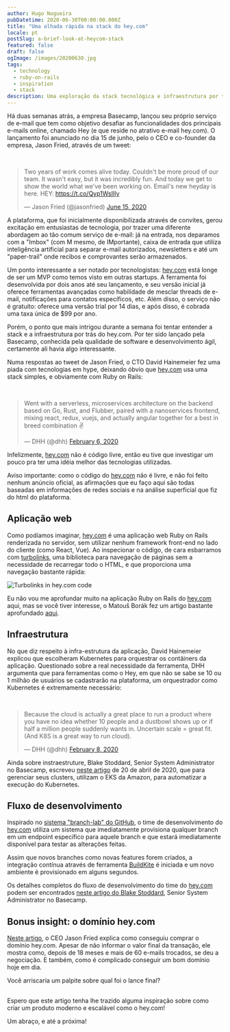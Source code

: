 ```yaml
---
author: Hugo Nogueira
pubDatetime: 2020-06-30T00:00:00.000Z
title: "Uma olhada rápida na stack do hey.com"
locale: pt
postSlug: a-brief-look-at-heycom-stack
featured: false
draft: false
ogImage: /images/20200630.jpg
tags:
  - technology
  - ruby-on-rails
  - inspiration
  - stack
description: Uma exploração da stack tecnológica e infraestrutura por trás do serviço de email Hey da Basecamp, incluindo Ruby on Rails, Kubernetes e seu fluxo de desenvolvimento.
---
```


Há duas semanas atrás, a empresa Basecamp, lançou seu próprio serviço de e-mail que tem como objetivo desafiar as funcionalidades dos principais e-mails online, chamado Hey (e que reside no atrativo e-mail hey.com). O lançamento foi anunciado no dia 15 de junho, pelo o CEO e co-founder da empresa, Jason Fried, através de um tweet:

<br/>
<blockquote class="twitter-tweet"><p lang="en" dir="ltr">Two years of work comes alive today. Couldn't be more proud of our team. It wasn't easy, but it was incredibly fun. And today we get to show the world what we've been working on. Email's new heyday is here. HEY: <a href="https://t.co/Qyp1WsIIly">https://t.co/Qyp1WsIIly</a></p>&mdash; Jason Fried (@jasonfried) <a href="https://twitter.com/jasonfried/status/1272533092939505664?ref_src=twsrc%5Etfw">June 15, 2020</a></blockquote>

A plataforma, que foi inicialmente disponibilizada através de convites, gerou excitação em entusiastas de tecnologia, por trazer uma diferente abordagem ao tão comum serviço de e-mail: já na entrada, nos deparamos com a "Imbox" (com M mesmo, de IMportante), caixa de entrada que utiliza inteligência artificial para separar e-mail autorizados, newsletters e até um "paper-trail" onde recibos e comprovantes serão armazenados.

Um ponto interessante a ser notado por tecnologistas: [hey.com](http://hey.com) está longe de ser um MVP como temos visto em outras startups. A ferramenta foi desenvolvida por dois anos até seu lançamento, e seu versão inicial já oferece ferramentas avançadas como habilidade de mesclar threads de e-mail, notificações para contatos específicos, etc. Além disso, o serviço não é gratuito: oferece uma versão trial por 14 dias, e após disso, é cobrada uma taxa única de $99 por ano.

Porém, o ponto que mais intrigou durante a semana foi tentar entender a stack e a infraestrutura por trás do hey.com. Por ter sido lançado pela Basecamp, conhecida pela qualidade de software e desenvolvimento ágil, certamente ali havia algo interessante.

Numa respostas ao tweet de Jason Fried, o CTO David Hainemeier fez uma piada com tecnologias em hype, deixando óbvio que [hey.com](http://hey.com) usa uma stack simples, e obviamente com Ruby on Rails:

<br/>
<blockquote class="twitter-tweet"><p lang="en" dir="ltr">Went with a serverless, microservices architecture on the backend based on Go, Rust, and Flubber, paired with a nanoservices frontend, mixing react, redux, vuejs, and actually angular together for a best in breed combination ✌️</p>&mdash; DHH (@dhh) <a href="https://twitter.com/dhh/status/1225506212265037827?ref_src=twsrc%5Etfw">February 6, 2020</a></blockquote>

Infelizmente, [hey.com](http://hey.com) não é código livre, então eu tive que investigar um pouco pra ter uma idéia melhor das tecnologias utilizadas.

Aviso importante: como o código do [hey.com](http://hey.com) não é livre, e não foi feito nenhum anúncio oficial, as afirmações que eu faço aqui são todas baseadas em informações de redes sociais e na análise superficial que fiz do html do plataforma.

## Aplicação web

Como podíamos imaginar, [hey.com](http://hey.com) é uma aplicação web Ruby on Rails renderizada no servidor, sem utilizar nenhum framework front-end no lado do cliente (como React, Vue). Ao inspecionar o código, de cara esbarramos com [turbolinks](https://github.com/turbolinks/turbolinks), uma biblioteca para navegação de páginas sem a necessidade de recarregar todo o HTML, e que proporciona uma navegação bastante rápida:

![Turbolinks in hey.com code](/images/20200630_web.png 'Turbolinks')

Eu não vou me aprofundar muito na aplicação Ruby on Rails do [hey.com](http://hey.com) aqui, mas se você tiver interesse, o Matouš Borák fez um artigo bastante aprofundado [aqui](https://dev.to/borama/a-few-sneak-peeks-into-hey-com-technology-i-intro-4bjg).

## Infraestrutura

No que diz respeito à infra-estrutura da aplicação, David Hainemeier explicou que escolheram Kubernetes para orquestrar os contâiners da aplicação. Questionado sobre a real necessidade da ferramenta, DHH argumenta que para ferramentas como o Hey, em que não se sabe se 10 ou 1 milhão de usuários se cadastrarão na plataforma, um orquestrador como Kubernetes é extremamente necessário:

<br/>
<blockquote class="twitter-tweet"><p lang="en" dir="ltr">Because the cloud is actually a great place to run a product where you have no idea whether 10 people and a dustbowl shows up or if half a million people suddenly wants in. Uncertain scale = great fit. (And K8S is a great way to run cloud).</p>&mdash; DHH (@dhh) <a href="https://twitter.com/dhh/status/1226252386252947456?ref_src=twsrc%5Etfw">February 8, 2020</a></blockquote>

Ainda sobre instraestruture, Blake Stoddard, Senior System Administrator no Basecamp, escreveu [neste artigo](https://m.signalvnoise.com/seamless-branch-deploys-with-kubernetes/) de 20 de abril de 2020, que para gerenciar seus clusters, utilizam o EKS da Amazon, para automatizar a execução do Kubernetes.

## Fluxo de desenvolvimento

Inspirado no [sistema "branch-lab" do GitHub](https://github.blog/2015-06-02-deploying-branches-to-github-com/), o time de desenvolvimento do [hey.com](http://hey.com) utiliza um sistema que imediatamente provisiona qualquer branch em um endpoint específico para aquele branch e que estará imediatamente disponível para testar as alterações feitas.

Assim que novos branches como novas features forem criados, a integração contínua através de ferramenta [BuildKite](https://buildkite.com/) é iniciada e um novo ambiente é provisionado em alguns segundos.

Os detalhes completos do fluxo de desenvolvimento do time do [hey.com](http://hey.com) podem ser encontrados [neste artigo do Blake Stoddard](https://m.signalvnoise.com/seamless-branch-deploys-with-kubernetes/), Senior System Administrator no Basecamp.

## Bonus insight: o domínio hey.com

[Neste artigo](https://m.signalvnoise.com/how-we-acquired-hey-com/), o CEO Jason Fried explica como conseguiu comprar o domínio hey.com. Apesar de não informar o valor final da transação, ele mostra como, depois de 18 meses e mais de 60 e-mails trocados, se deu a negociação. E também, como é complicado conseguir um bom domínio hoje em dia.

Você arriscaria um palpite sobre qual foi o lance final?

##

Espero que este artigo tenha lhe trazido alguma inspiração sobre como criar um produto moderno e escalável como o hey.com!

Um abraço, e até a próxima!